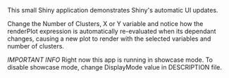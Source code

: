 This small Shiny application demonstrates Shiny's automatic UI updates.

Change the Number of Clusters, X or Y variable and notice how the renderPlot expression is automatically re-evaluated when its dependant changes, causing a new plot to render with the selected variables and number of clusters.

*IMPORTANT INFO*
Right now this app is running in showcase mode. To disable showcase mode, change DisplayMode value in DESCRIPTION file.